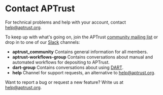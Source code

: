 # Contact APTrust

For technical problems and help with your account, contact help@aptrust.org.

To keep up with what's going on, join the APTrust [community mailing list](https://groups.google.com/a/aptrust.org/forum/#!forum/community) or drop in to one of our [Slack](https://forms.gle/memFL6q83DYsBWUU7) channels:

* __aptrust_community__ Contains general information for all members.
* __aptrust-workflows-group__ Contains conversations about manual and automated workflows for depositing to APTrust.
* __dart-group__ Contains conversations about using [DART](https://aptrust.org/documentation-page/dart-digital-archivists-resource-tool/).
* __help__ Channel for support requests, an alternative to help@aptrust.org.

Want to report a bug or request a new feature? Write us at help@aptrust.org.

